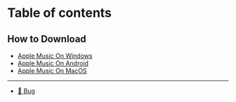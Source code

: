 # Table of contents

## How to Download

* [Apple Music On Windows](README.md)
* [Apple Music On Android](how-to-download/apple-music-on-android.md)
* [Apple Music On MacOS](how-to-download/apple-music-on-macos.md)

***

* [🥲 Bug](bug.md)
